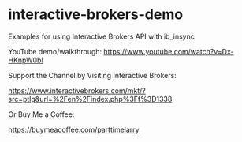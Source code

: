 # interactive-brokers-demo
Examples for using Interactive Brokers API with ib_insync

YouTube demo/walkthrough: https://www.youtube.com/watch?v=Dx-HKnpW0bI


Support the Channel by Visiting Interactive Brokers:

https://www.interactivebrokers.com/mkt/?src=ptlg&url=%2Fen%2Findex.php%3Ff%3D1338

Or Buy Me a Coffee:

https://buymeacoffee.com/parttimelarry
